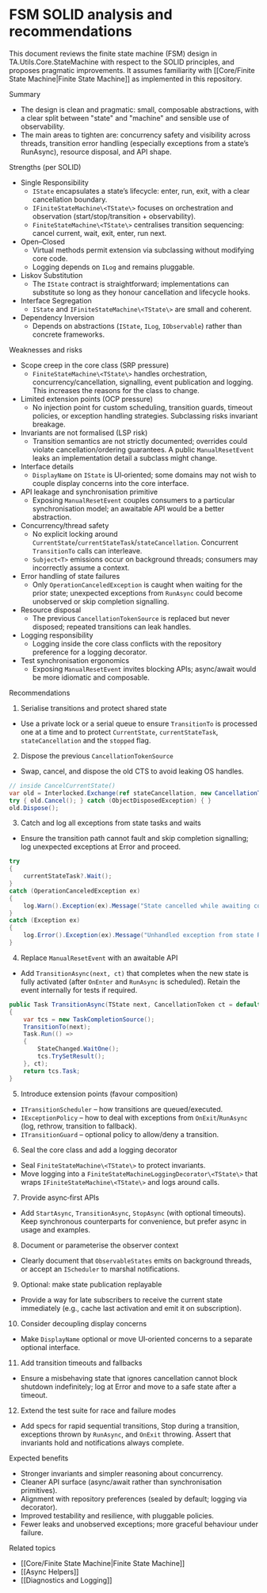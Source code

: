 # FSM SOLID analysis and recommendations

This document reviews the finite state machine (FSM) design in TA.Utils.Core.StateMachine with respect to the SOLID principles, and proposes pragmatic improvements. It assumes familiarity with [[Core/Finite State Machine|Finite State Machine]] as implemented in this repository.

Summary
- The design is clean and pragmatic: small, composable abstractions, with a clear split between "state" and "machine" and sensible use of observability.
- The main areas to tighten are: concurrency safety and visibility across threads, transition error handling (especially exceptions from a state’s RunAsync), resource disposal, and API shape.

Strengths (per SOLID)
- Single Responsibility
  - `IState` encapsulates a state’s lifecycle: enter, run, exit, with a clear cancellation boundary.
  - `IFiniteStateMachine\<TState\>` focuses on orchestration and observation (start/stop/transition + observability).
  - `FiniteStateMachine\<TState\>` centralises transition sequencing: cancel current, wait, exit, enter, run next.
- Open–Closed
  - Virtual methods permit extension via subclassing without modifying core code.
  - Logging depends on `ILog` and remains pluggable.
- Liskov Substitution
  - The `IState` contract is straightforward; implementations can substitute so long as they honour cancellation and lifecycle hooks.
- Interface Segregation
  - `IState` and `IFiniteStateMachine\<TState\>` are small and coherent.
- Dependency Inversion
  - Depends on abstractions (`IState`, `ILog`, `IObservable`) rather than concrete frameworks.

Weaknesses and risks
- Scope creep in the core class (SRP pressure)
  - `FiniteStateMachine\<TState\>` handles orchestration, concurrency/cancellation, signalling, event publication and logging. This increases the reasons for the class to change.
- Limited extension points (OCP pressure)
  - No injection point for custom scheduling, transition guards, timeout policies, or exception handling strategies. Subclassing risks invariant breakage.
- Invariants are not formalised (LSP risk)
  - Transition semantics are not strictly documented; overrides could violate cancellation/ordering guarantees. A public `ManualResetEvent` leaks an implementation detail a subclass might change.
- Interface details
  - `DisplayName` on `IState` is UI‑oriented; some domains may not wish to couple display concerns into the core interface.
- API leakage and synchronisation primitive
  - Exposing `ManualResetEvent` couples consumers to a particular synchronisation model; an awaitable API would be a better abstraction.
- Concurrency/thread safety
  - No explicit locking around `CurrentState`/`currentStateTask`/`stateCancellation`. Concurrent `TransitionTo` calls can interleave.
  - `Subject<T>` emissions occur on background threads; consumers may incorrectly assume a context.
- Error handling of state failures
  - Only `OperationCanceledException` is caught when waiting for the prior state; unexpected exceptions from `RunAsync` could become unobserved or skip completion signalling.
- Resource disposal
  - The previous `CancellationTokenSource` is replaced but never disposed; repeated transitions can leak handles.
- Logging responsibility
  - Logging inside the core class conflicts with the repository preference for a logging decorator.
- Test synchronisation ergonomics
  - Exposing `ManualResetEvent` invites blocking APIs; async/await would be more idiomatic and composable.

Recommendations
1) Serialise transitions and protect shared state
- Use a private lock or a serial queue to ensure `TransitionTo` is processed one at a time and to protect `CurrentState`, `currentStateTask`, `stateCancellation` and the `stopped` flag.

2) Dispose the previous `CancellationTokenSource`
- Swap, cancel, and dispose the old CTS to avoid leaking OS handles.

```csharp
// inside CancelCurrentState()
var old = Interlocked.Exchange(ref stateCancellation, new CancellationTokenSource());
try { old.Cancel(); } catch (ObjectDisposedException) { }
old.Dispose();
```

3) Catch and log all exceptions from state tasks and waits
- Ensure the transition path cannot fault and skip completion signalling; log unexpected exceptions at Error and proceed.

```csharp
try
{
    currentStateTask?.Wait();
}
catch (OperationCanceledException ex)
{
    log.Warn().Exception(ex).Message("State cancelled while awaiting completion").Write();
}
catch (Exception ex)
{
    log.Error().Exception(ex).Message("Unhandled exception from state RunAsync: {message}", ex.Message).Write();
}
```

4) Replace `ManualResetEvent` with an awaitable API
- Add `TransitionAsync(next, ct)` that completes when the new state is fully activated (after `OnEnter` and `RunAsync` is scheduled). Retain the event internally for tests if required.

```csharp
public Task TransitionAsync(TState next, CancellationToken ct = default)
{
    var tcs = new TaskCompletionSource();
    TransitionTo(next);
    Task.Run(() =>
    {
        StateChanged.WaitOne();
        tcs.TrySetResult();
    }, ct);
    return tcs.Task;
}
```

5) Introduce extension points (favour composition)
- `ITransitionScheduler` – how transitions are queued/executed.
- `IExceptionPolicy` – how to deal with exceptions from `OnExit`/`RunAsync` (log, rethrow, transition to fallback).
- `ITransitionGuard` – optional policy to allow/deny a transition.

6) Seal the core class and add a logging decorator
- Seal `FiniteStateMachine\<TState\>` to protect invariants.
- Move logging into a `FiniteStateMachineLoggingDecorator\<TState\>` that wraps `IFiniteStateMachine\<TState\>` and logs around calls.

7) Provide async‑first APIs
- Add `StartAsync`, `TransitionAsync`, `StopAsync` (with optional timeouts). Keep synchronous counterparts for convenience, but prefer async in usage and examples.

8) Document or parameterise the observer context
- Clearly document that `ObservableStates` emits on background threads, or accept an `IScheduler` to marshal notifications.

9) Optional: make state publication replayable
- Provide a way for late subscribers to receive the current state immediately (e.g., cache last activation and emit it on subscription).

10) Consider decoupling display concerns
- Make `DisplayName` optional or move UI‑oriented concerns to a separate optional interface.

11) Add transition timeouts and fallbacks
- Ensure a misbehaving state that ignores cancellation cannot block shutdown indefinitely; log at Error and move to a safe state after a timeout.

12) Extend the test suite for race and failure modes
- Add specs for rapid sequential transitions, Stop during a transition, exceptions thrown by `RunAsync`, and `OnExit` throwing. Assert that invariants hold and notifications always complete.

Expected benefits
- Stronger invariants and simpler reasoning about concurrency.
- Cleaner API surface (async/await rather than synchronisation primitives).
- Alignment with repository preferences (sealed by default; logging via decorator).
- Improved testability and resilience, with pluggable policies.
- Fewer leaks and unobserved exceptions; more graceful behaviour under failure.

Related topics
- [[Core/Finite State Machine|Finite State Machine]]
- [[Async Helpers]]
- [[Diagnostics and Logging]]
